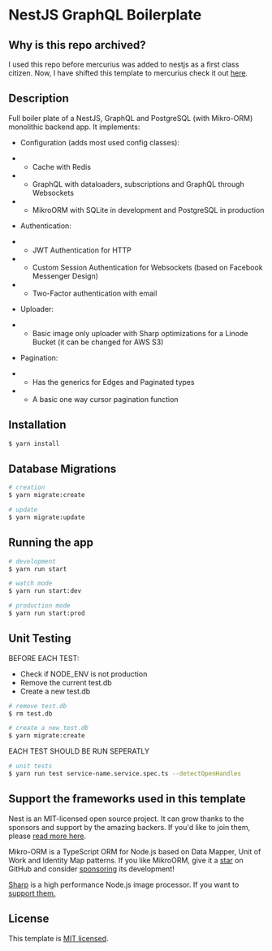 # NestJS GraphQL Boilerplate

## Why is this repo archived?

I used this repo before mercurius was added to nestjs as a first class citizen. Now, I have shifted this template to mercurius check it out [here](https://github.com/tugascript/nestjs-graphql-monolith-fastity).

## Description

Full boiler plate of a NestJS, GraphQL and PostgreSQL (with Mikro-ORM) monolithic backend app.
It implements:

- Configuration (adds most used config classes):

* - Cache with Redis
* - GraphQL with dataloaders, subscriptions and GraphQL through Websockets
* - MikroORM with SQLite in development and PostgreSQL in production

- Authentication:

* - JWT Authentication for HTTP
* - Custom Session Authentication for Websockets (based on Facebook Messenger Design)
* - Two-Factor authentication with email

- Uploader:

* - Basic image only uploader with Sharp optimizations for a Linode Bucket (it can be changed for AWS S3)

- Pagination:

* - Has the generics for Edges and Paginated types
* - A basic one way cursor pagination function

## Installation

```bash
$ yarn install
```

## Database Migrations

```bash
# creation
$ yarn migrate:create

# update
$ yarn migrate:update
```

## Running the app

```bash
# development
$ yarn run start

# watch mode
$ yarn run start:dev

# production mode
$ yarn run start:prod
```

## Unit Testing

BEFORE EACH TEST:

- Check if NODE_ENV is not production
- Remove the current test.db
- Create a new test.db

```bash
# remove test.db
$ rm test.db

# create a new test.db
$ yarn migrate:create
```

EACH TEST SHOULD BE RUN SEPERATLY

```bash
# unit tests
$ yarn run test service-name.service.spec.ts --detectOpenHandles
```

## Support the frameworks used in this template

Nest is an MIT-licensed open source project. It can grow thanks to the sponsors and support by the amazing backers. If you'd like to join them, please [read more here](https://docs.nestjs.com/support).

Mikro-ORM is a TypeScript ORM for Node.js based on Data Mapper, Unit of Work and Identity Map patterns. If you like MikroORM, give it a [star](https://github.com/mikro-orm/mikro-orm) on GitHub and consider [sponsoring](https://github.com/sponsors/B4nan) its development!

[Sharp](https://github.com/lovell/sharp) is a high performance Node.js image processor. If you want to [support them.](https://opencollective.com/libvips)

## License

This template is [MIT licensed](LICENSE).
